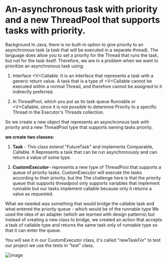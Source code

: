 # An-asynchronous task with priority and a new ThreadPool that supports tasks with priority.

Background In Java, there is no built-in option to give priority to an asynchronous task (a task that will be executed in a separate thread). The language does allow you to set a priority for the Thread that runs the task, but not for the task itself. Therefore, we are in a problem when we want to prioritize an asynchronous task using:

1. Interface <V<Callable. It is an interface that represents a task with a generic return value. A task that is a type of <V<Callable cannot be executed within a normal    Thread, and therefore cannot be assigned to it indirectly preferred.

2. In ThreadPool, which you put as its task queue Runnable or <V<Callable, since it is not possible to determine Priority to a specific Thread in the Executor's Threads    collection.

So we create a new object that represents an asynchronous task with priority and a new ThreadPool type that supports owning tasks priority.

**we create two classes:**

1. **Task** - This class extend "FutureTask" and implements Comparable, Callable. It Represents a task that can be run asynchronously and can return a value of some type.

2. **CustomExecutor**– represents a new type of ThreadPool that supports a queue of priority tasks. CustomExecutor will execute the tasks according to their priority. but the The challenge here is that the priority queue that supports threadpool only supports variables that implement runnable but our tasks implement callable because only it returns a value as requested.


What we needed was something that would bridge the callable task and what entered the priority queue - which would be of the runnable type We used the idea of an adapter (which we learned with design patterns) but instead of creating a new class to bridge, we created an action that accepts a task of callable type and returns the same task only of runnable type so that it can enter the queue.

You will see it in our CustomExecutor class, it's called "newTaskFor" to test our project we use the tests in "test" class.

![image](https://user-images.githubusercontent.com/48315169/213812086-3f250ea2-025e-49be-854d-f9ebb75dfc38.png)
